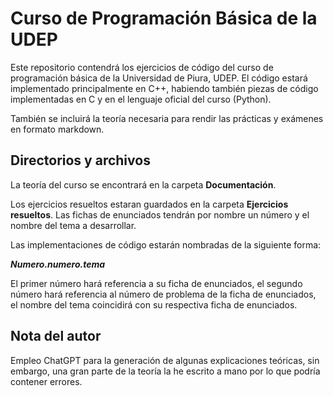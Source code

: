 # Curso de Programación Básica de la UDEP

Este repositorio contendrá los ejercicios de código del curso de programación básica de la Universidad de Piura, UDEP. El código estará implementado principalmente en C++, habiendo también piezas de código implementadas en C y en el lenguaje oficial del curso (Python). 

También se incluirá la teoría necesaria para rendir las prácticas y exámenes en formato markdown.

## Directorios y archivos

La teoría del curso se encontrará en la carpeta **Documentación**. 

Los ejercicios resueltos estaran guardados en la carpeta **Ejercicios resueltos**.
Las fichas de enunciados tendrán por nombre un número y el nombre del tema a desarrollar.

Las implementaciones de código estarán nombradas de la siguiente forma:

***Numero.numero.tema***

El primer número hará referencia a su ficha de enunciados, el segundo número hará referencia al número de problema de la ficha de enunciados, el nombre del tema coincidirá con su respectiva ficha de enunciados.

## Nota del autor

Empleo ChatGPT para la generación de algunas explicaciones teóricas, sin embargo, una gran parte de la teoría la he escrito a mano por lo que podría contener errores.